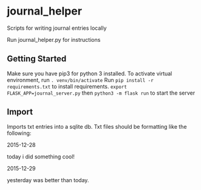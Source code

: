 # journal_helper
Scripts for writing journal entries locally

Run journal_helper.py for instructions


## Getting Started
Make sure you have pip3 for python 3 installed. 
To activate virtual environment, run `. venv/bin/activate`
Run `pip install -r requirements.txt` to install requirements.
`export FLASK_APP=journal_server.py` then `python3 -m flask run` to start the server

## Import
Imports txt entries into a sqlite db. Txt files should be formatting like the following:

2015-12-28

today i did something cool!

2015-12-29

yesterday was better than today.
